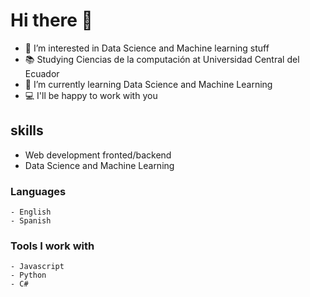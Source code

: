 # Hi there 👋
  - 👀 I’m interested in Data Science and Machine learning stuff
  - 📚 Studying Ciencias de la computación at Universidad Central del Ecuador
  - 🌱 I’m currently learning Data Science and Machine Learning
  -  💻 I'll be happy to work with you
## skills
 - Web development fronted/backend
 - Data Science and Machine Learning
  ### Languages
    - English
    - Spanish
  ### Tools I work with
    - Javascript 
    - Python
    - C#
